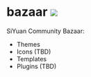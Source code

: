 # bazaar <a title="Hits" target="_blank" href="https://github.com/siyuan-note/bazaar"><img src="https://hits.b3log.org/siyuan-note/bazaar.svg"></a>

SiYuan Community Bazaar:

* Themes
* Icons (TBD)
* Templates  
* Plugins (TBD)
